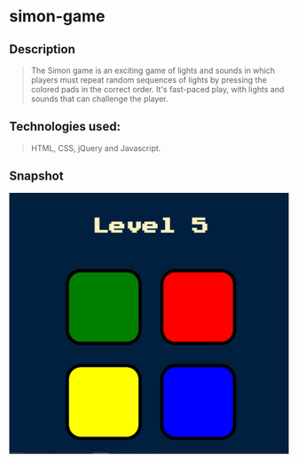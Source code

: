 # simon-game

## Description
>The Simon game is an exciting game of lights and sounds in which players must repeat random sequences of lights by pressing the colored pads in the correct order. 
>It's fast-paced play, with lights and sounds that can challenge the player. 

## Technologies used:
>HTML, CSS, jQuery and Javascript.
## Snapshot
![Screenshot of the Simon Game](SimonGame.jpg)
